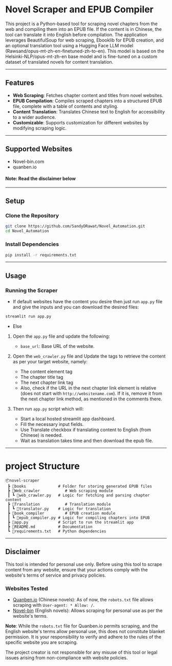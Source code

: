 # Novel Scraper and EPUB Compiler

This project is a Python-based tool for scraping novel chapters from the web and compiling them into an EPUB file. If the content is in Chinese, the tool can translate it into English before compilation. The application leverages BeautifulSoup for web scraping, Ebooklib for EPUB creation, and an optional translation tool using a Hugging Face LLM model (Rawsand/opus-mt-zh-en-finetuned-zh-to-en). This model is based on the Helsinki-NLP/opus-mt-zh-en base model and is fine-tuned on a custom dataset of translated novels for content translation.

---

## Features

- **Web Scraping**: Fetches chapter content and titles from novel websites.
- **EPUB Compilation**: Compiles scraped chapters into a structured EPUB file, complete with a table of contents and styling.
- **Content Translation**: Translates Chinese text to English for accessibility to a wider audience.
- **Customizable**: Supports customization for different websites by modifying scraping logic.

---

## Supported Websites
-    Novel-bin.com
-    quanben.io
#### Note:   Read the disclaimer below
---
## Setup

### Clone the Repository
```bash
git clone https://github.com/SandyDRawat/Novel_Automation.git
cd Novel_Automation
```
### Install Dependencies
```bash
pip install -r requirements.txt
```

---
## Usage

### Running the Scraper

- If default websites have the content you desire then just run `app.py` file and give the inputs and you can download the desired files:
```bash
streamlit run app.py
```
- Else
1.  Open the `app.py` file and update the following:

    -   `base_url`: Base URL of the website.

2.  Open the `web_crawler.py` file and Update the tags to retrieve the content as per your target website, namely:

    -  The content element tag
    -  The chapter title tag
    -  The next chapter link tag
    -  Also, check if the URL in the next chapter link element is relative (does not start with `http://websitename.com`). If it is, remove it from the next chapter link method, as mentioned in the comments there.

3.  Then run `app.py` script which will:

    -   Start a local hosted streamlit app dashboard.
    -   Fill the necessary input fields.
    -   Use Translate checkbox if translating content to English (from Chinese) is needed.
    -   Wait as translation takes time and then download the epub file.

---
# project Structure
```Plaintext
📦novel-scraper
 ┣ 📂books              # Folder for storing generated EPUB files
 ┣ 📂Web_crawler           # Web scraping module
 ┃ ┗ 📜web_crawler.py   # Logic for fetching and parsing chapter content
 ┣ 📂Translation           # Translation module
 ┃ ┗ 📜translator.py    # Logic for translation
 ┣ 📂book_compiler         # EPUB creation module
 ┃ ┗ 📜epub_compiler.py # Logic for compiling chapters into EPUB
 ┣ 📜app.py             # Script to run the streamlit app
 ┣ 📜README.md          # Documentation
 ┗ 📜requirements.txt   # Python dependencies
```
---

## Disclaimer

This tool is intended for personal use only. Before using this tool to scrape content from any website, ensure that your actions comply with the website's terms of service and privacy policies.  

### Websites Tested
- [Quanben.io](https://www.quanben.io) (Chinese novels): As of now, the `robots.txt` file allows scraping with `User-agent: * Allow: /`.
- [Novel-bin](https://novel-bin.com) (English novels): Allows scraping for personal use as per the website's terms.  

**Note**: While the `robots.txt` file for Quanben.io permits scraping, and the English website's terms allow personal use, this does not constitute blanket permission. It is your responsibility to verify and adhere to the rules of the specific website you are scraping.  

The project creator is not responsible for any misuse of this tool or legal issues arising from non-compliance with website policies.

